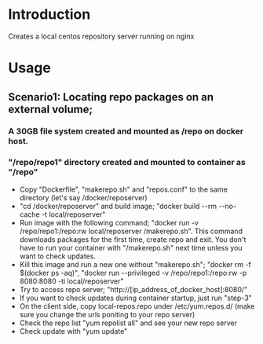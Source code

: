 # Introduction

Creates a local centos repository server running on nginx

# Usage

## Scenario1: Locating repo packages on an external volume;
### A 30GB file system created and mounted as /repo on docker host.
### "/repo/repo1" directory created and mounted to container as "/repo"

* Copy "Dockerfile", "makerepo.sh" and "repos.conf" to the same directory (let's say /docker/reposerver)
* "cd /docker/reposerver" and build image; "docker build --rm --no-cache -t local/reposerver"
* Run image with the following command; "docker run -v /repo/repo1:/repo:rw local/reposerver /makerepo.sh". This command downloads packages for the first time, create repo and exit. You don't have to run your container with "/makerepo.sh" next time unless you want to check updates.
* Kill this image and run a new one without "makerepo.sh"; "docker rm -f $(docker ps -aq)", "docker run --privileged -v /repo/repo1:/repo:rw -p 8080:8080 -ti   local/reposerver"
* Try to access repo server; "http://[ip_address_of_docker_host]:8080/"
* If you want to check updates during container startup, just run "step-3"
* On the client side, copy local-repos.repo under /etc/yum.repos.d/ (make sure you change the urls poniting to your repo server)
* Check the repo list "yum repolist all" and see your new repo server
* Check update with "yum update"
